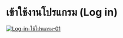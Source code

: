 # เข้าใช้งานโปรแกรม (Log in)

[![Log-in-ใช้โปรแกรม-01](http://www.smlaccount.com/manual/wp-content/uploads/2017/11/Log-in-ใช้โปรแกรม-01.jpg)](http://www.smlaccount.com/manual/wp-content/uploads/2017/11/Log-in-ใช้โปรแกรม-01.jpg)

